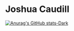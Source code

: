 # Joshua Caudill

[![Anurag's GitHub stats-Dark](https://github-readme-stats.vercel.app/api?username=joshuacaudill60&show_icons=true&theme=dark#gh-dark-mode-only)](https://github.com/anuraghazra/github-readme-stats#gh-dark-mode-only)
